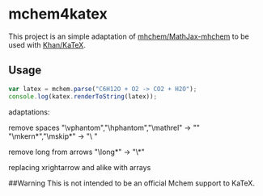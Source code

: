 # mchem4katex
This project is an simple adaptation of [mhchem/MathJax-mhchem](https://github.com/mhchem/MathJax-mhchem) to be used with [Khan/KaTeX](https://github.com/Khan/KaTeX/).

## Usage
```javascript
var latex = mchem.parse("C6H12O + O2 -> CO2 + H2O");
console.log(katex.renderToString(latex));
```

adaptations:

remove spaces
"\\vphantom","\\hphantom","\\mathrel" -> ""
"\\mkern*","\\mskip*" -> "\\ "

remove long from arrows
"\\long*" -> "\\*" 

replacing xrightarrow and alike with arrays

##Warning
This is not intended to be an official Mchem support to KaTeX.
